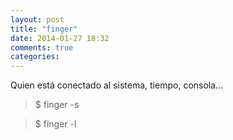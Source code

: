 ```yaml
---
layout: post
title: "finger"
date: 2014-01-27 18:32
comments: true
categories: 
---
```

Quien está conectado al sistema, tiempo, consola...

>$ finger -s

>$ finger -l

